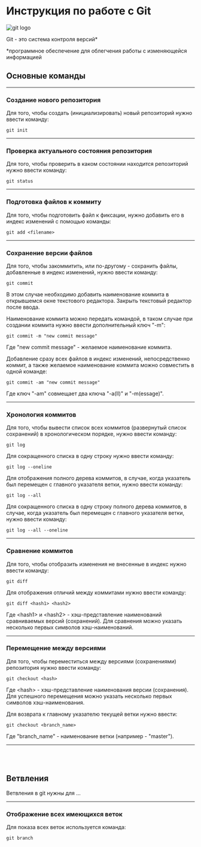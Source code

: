 # Инструкция по работе с Git

![git logo](git.jpg)

Git - это система контроля версий*
<aside> *программное обеспечение для облегчения работы с изменяющейся информацией

<br>

## Основные команды
___
### Создание нового репозитория

Для того, чтобы создать (инициализировать) новый репозиторий нужно ввести команду:

    git init

___
### Проверка актуального состояния репозитория

Для того, чтобы проверить в каком состоянии находится репозиторий нужно ввести команду:

    git status

___
### Подготовка файлов к коммиту

Для того, чтобы подготовить файл к фиксации, нужно добавить его в индекс изменений с помощью команды:

    git add <filename>

___
### Сохранение версии файлов

Для того, чтобы закоммитить, или по-другому - сохранить файлы, добавленные в индекс изменений, нужно ввести команду:

    git commit

В этом случае необходимо добавить наименование коммита в открывшемся окне текстового редактора. Закрыть текстовый редактор после ввода. 

Наименование коммита можно передать командой, в таком случае при создании коммита нужно ввести дополнительный ключ "-m":

    git commit -m "new commit message"

Где "new commit message" - желаемое наименование коммита.

Добавление сразу всех файлов в индекс изменений, непосредственно коммит, а также желаемое наименование коммита можно совместить в одной команде:

    git commit -am "new commit message"

Где ключ "-am" совмещает два ключа "-a(ll)" и "-m(essage)".

___
### Хронология коммитов

Для того, чтобы вывести список всех коммитов (развернутый список сохранений) в хронологическом порядке, нужно ввести команду:

    git log

Для сокращенного списка в одну строку нужно ввести команду:

    git log --oneline

Для отображения полного дерева коммитов, в случае, когда указатель был перемещен с главного указателя ветки, нужно ввести команду:

    git log --all
    
Для сокращенного списка в одну строку полного дерева коммитов, в случае, когда указатель был перемещен с главного указателя ветки, нужно ввести команду:
    
    git log --all --oneline

___
### Сравнение коммитов

Для того, чтобы отобразить изменения не внесенные в индекс нужно ввести команду:

    git diff

Для отображения отличий между коммитами нужно ввести команду:

    git diff <hash1> <hash2>

Где \<hash1> и \<hash2> - хэш-представление наименований сравниваемых версий (сохранений). Для сравнения можно указать несколько первых символов хэш-наименований.

___
### Перемещение между версиями

Для того, чтобы переместиться между версиями (сохранениями) репозитория нужно ввести команду:

    git checkout <hash>

Где \<hash> - хэш-представление наименования версии (сохранения). Для успешного перемещения можно указать несколько первых символов хэш-наименования.

Для возврата к главному указателю текущей ветки нужно ввести:

    git checkout <branch_name>

Где "branch_name" - наименование ветки (например - "master").

___
<br>
<br>

## Ветвления

Ветвления в git нужны для ...

___
### Отображение всех имеющихся веток
Для показа всех веток используется команда:

    git branch
